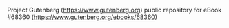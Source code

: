 Project Gutenberg (https://www.gutenberg.org) public repository for
eBook #68360 (https://www.gutenberg.org/ebooks/68360)
